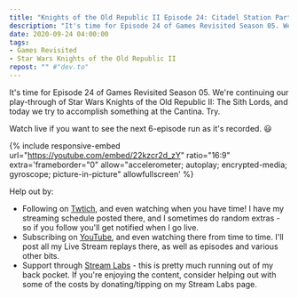 ```yaml
---
title: "Knights of the Old Republic II Episode 24: Citadel Station Part 5"
description: "It's time for Episode 24 of Games Revisited Season 05. We're continuing our play-through of Star Wars Knights of the Old Republic II: The Sith Lords, and today we try to accomplish something at the Cantina. Try."
date: 2020-09-24 04:00:00
tags:
- Games Revisited
- Star Wars Knights of the Old Republic II
repost: "" #"dev.to"
---
```


It's time for Episode 24 of Games Revisited Season 05. We're continuing our play-through of Star Wars Knights of the Old Republic II: The Sith Lords, and today we try to accomplish something at the Cantina. Try.

Watch live if you want to see the next 6-episode run as it's recorded. :smiley:
<!--more-->

{% include responsive-embed url="https://youtube.com/embed/22kzcr2d_zY" ratio="16:9" extra='frameborder="0" allow="accelerometer; autoplay; encrypted-media; gyroscope; picture-in-picture" allowfullscreen' %}

Help out by:
 * Following on [Twtich](https://twitch.tv/AnonJr_Live), and even watching when you have time! I have my streaming schedule posted there, and I sometimes do random extras - so if you follow you'll get notified when I go live.
 * Subscribing on [YouTube](http://www.youtube.com/channel/UCXafqhKHbkSUIrq0LAuu0tw), and even watching there from time to time. I'll post all my Live Stream replays there, as well as episodes and various other bits.
 * Support through [Stream Labs](https://streamlabs.com/anonjr_live) - this is pretty much running out of my back pocket. If you're enjoying the content, consider helping out with some of the costs by donating/tipping on my Stream Labs page.